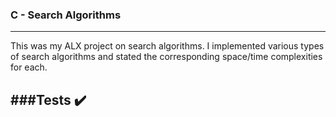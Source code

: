  ### C - Search Algorithms
 ---
 This was my ALX project on search algorithms. I implemented various types of search algorithms and stated the corresponding space/time complexities for each.
 
 ###Tests ✔️
 ---
